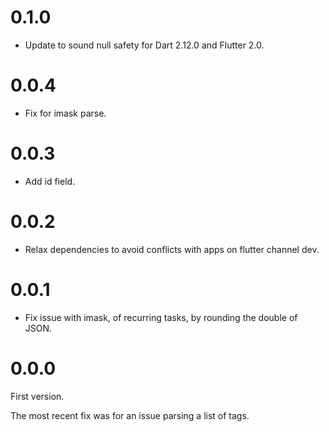 # 0.1.0

- Update to sound null safety for Dart 2.12.0 and Flutter 2.0.

# 0.0.4

- Fix for imask parse.

# 0.0.3

- Add id field.

# 0.0.2

- Relax dependencies to avoid conflicts with apps on flutter channel
  dev.


# 0.0.1

- Fix issue with imask, of recurring tasks, by rounding the double of
  JSON.

# 0.0.0

First version.

The most recent fix was for an issue parsing a list of tags.

